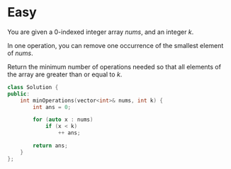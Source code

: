 # Easy

You are given a 0-indexed integer array $nums$, and an integer $k$.

In one operation, you can remove one occurrence of the smallest element of $nums$.

Return the minimum number of operations needed so that all elements of the array are greater than or equal to $k$.

```cpp
class Solution {
public:
    int minOperations(vector<int>& nums, int k) {
        int ans = 0;

        for (auto x : nums)
            if (x < k)
                ++ ans;

        return ans;
    }
};
```
